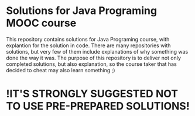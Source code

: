 # Solutions for Java Programing MOOC course
This repository contains solutions for Java Programing course, with explantion for the solution in code.
There are many repositories with solutions, but very few of them include explanations of why something was done the way it was. The purpose of this repository is to deliver not only completed solutions, but also explanation, so the course taker that has decided to cheat may also learn something ;)

# !IT'S STRONGLY SUGGESTED NOT TO USE PRE-PREPARED SOLUTIONS! 
